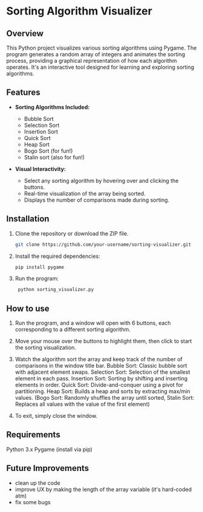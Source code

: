 # Sorting Algorithm Visualizer

## Overview

This Python project visualizes various sorting algorithms using Pygame. The program generates a random array of integers and animates the sorting process, providing a graphical representation of how each algorithm operates. It's an interactive tool designed for learning and exploring sorting algorithms.

## Features

- **Sorting Algorithms Included:**
  - Bubble Sort
  - Selection Sort
  - Insertion Sort
  - Quick Sort
  - Heap Sort
  - Bogo Sort (for fun!)
  - Stalin sort (also for fun!)

- **Visual Interactivity:**
  - Select any sorting algorithm by hovering over and clicking the buttons.
  - Real-time visualization of the array being sorted.
  - Displays the number of comparisons made during sorting.
  
## Installation

1. Clone the repository or download the ZIP file.
   
   ```bash
   git clone https://github.com/your-username/sorting-visualizer.git

2. Install the required dependencies:
   ```bash
   pip install pygame

3. Run the program:
   ```bash
    python sorting_visualizer.py

## How to use

1. Run the program, and a window will open with 6 buttons, each corresponding to a different sorting algorithm.

2. Move your mouse over the buttons to highlight them, then click to start the sorting visualization.

3. Watch the algorithm sort the array and keep track of the number of comparisons in the window title bar.
    Bubble Sort: Classic bubble sort with adjacent element swaps.
    Selection Sort: Selection of the smallest element in each pass.
    Insertion Sort: Sorting by shifting and inserting elements in order.
    Quick Sort: Divide-and-conquer using a pivot for partitioning.
    Heap Sort: Builds a heap and sorts by extracting max/min values.
    (Bogo Sort: Randomly shuffles the array until sorted, Stalin Sort: Replaces all values with the value of the first element)
   
4. To exit, simply close the window.

## Requirements
  Python 3.x
  Pygame (install via pip)

## Future Improvements
  - clean up the code
  - improve UX by making the length of the array variable (it's hard-coded atm)
  - fix some bugs
